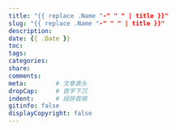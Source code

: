 ```yaml
---
title: "{{ replace .Name "-" " " | title }}"
slug: "{{ replace .Name "-" " " | title }}"
description:
date: {{ .Date }}
toc: 
tags: 
categories:
share:
comments:
meta:        # 文章表头
dropCap:     # 首字下沉
indent:      # 段排首缩
gitinfo: false
displayCopyright: false
---
```


